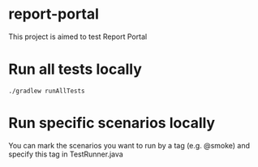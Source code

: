 # report-portal

This project is aimed to test Report Portal

# Run all tests locally
```
./gradlew runAllTests
```

# Run specific scenarios locally
You can mark the scenarios you want to run by a tag (e.g. @smoke) and specify this tag in TestRunner.java